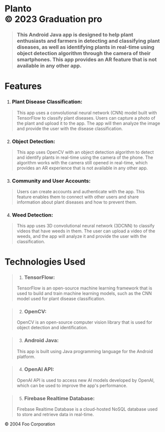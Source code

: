 # Planto     <div class="footer"> &copy; 2023 Graduation pro </div>
>    ### This Android Java app is designed to help plant enthusiasts and farmers in detecting and classifying plant diseases, as well as identifying plants in real-time using object detection algorithm through the camera of their smartphones. This app provides an AR feature that is not available in any other app.

# Features 
1.   ### Plant Disease Classification: 
>    This app uses a convolutional neural network (CNN) model built with TensorFlow to classify plant diseases. Users can capture a photo of the plant and upload it to the app. The app will then analyze the image and provide the user with the disease classification.

2.   ### Object Detection: 
>    This app uses OpenCV with an object detection algorithm to detect and identify plants in real-time using the camera of the phone. The algorithm works with the camera still opened in real-time, which provides an AR experience that is not available in any other app.

3.   ### Community and User Accounts: 
>    Users can create accounts and authenticate with the app. This feature enables them to connect with other users and share information about plant diseases and how to prevent them.

4.   ### Weed Detection:
>    This app uses 3D convolutional neural network (3DCNN) to classify videos that have weeds in them. The user can upload a video of the weeds, and the app will analyze it and provide the user with the classification.

# Technologies Used
> 1.   ### TensorFlow: 
>    TensorFlow is an open-source machine learning framework that is used to build and train machine learning models, such as the CNN model used for plant disease classification.

> 2.   ### OpenCV: 
>    OpenCV is an open-source computer vision library that is used for object detection and identification.

> 3.   ### Android Java: 
>    This app is built using Java programming language for the Android platform.

> 4.   ### OpenAI API: 
>    OpenAI API is used to access new AI models developed by OpenAI, which can be used to improve the app's performance.

> 5.   ### Firebase Realtime Database: 
>    Firebase Realtime Database is a cloud-hosted NoSQL database used to store and retrieve data in real-time.
<div class="footer">
   &copy; 2004 Foo Corporation
</div>
